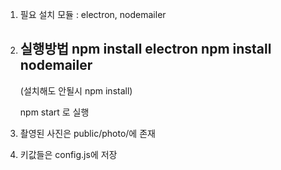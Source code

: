 1. 필요 설치 모듈 : electron, nodemailer
2. 실행방법 
  npm install electron
  npm install nodemailer
   ----------------------------
    (설치해도 안될시 npm install)

   npm start 로 실행
3. 촬영된 사진은 public/photo/에 존재
4. 키값들은 config.js에 저장